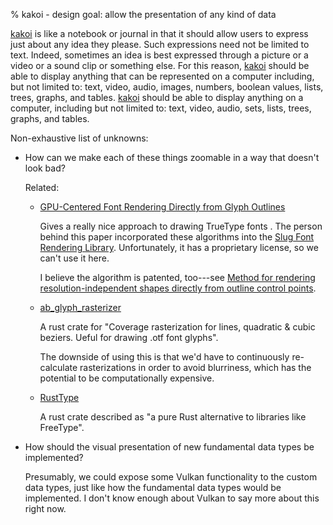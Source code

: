% kakoi - design goal: allow the presentation of any kind of data

[kakoi](kakoi.html) is like a notebook or journal in that it should allow users
to express just about any idea they please. Such expressions need not be limited
to text. Indeed, sometimes an idea is best expressed through a picture or a
video or a sound clip or something else. For this reason, [kakoi](kakoi.html)
should be able to display anything that can be represented on a computer
including, but not limited to: text, video, audio, images, numbers, boolean
values, lists, trees, graphs, and tables. [kakoi](kakoi.html) should be able to
display anything on a computer, including but not limited to: text, video,
audio, sets, lists, trees, graphs, and tables.

Non-exhaustive list of unknowns:

- How can we make each of these things zoomable in a way that doesn't look bad?
  
  Related:
  - [GPU-Centered Font Rendering Directly from Glyph Outlines](http://jcgt.org/published/0006/02/02/paper.pdf)
  
    Gives a really nice approach to drawing TrueType fonts . The person behind
    this paper incorporated these algorithms into the [Slug Font Rendering
    Library](https://sluglibrary.com/). Unfortunately, it has a proprietary
    license, so we can't use it here.
    
    I believe the algorithm is patented, too---see [Method for rendering
    resolution-independent shapes directly from outline control
    points](https://patents.google.com/patent/US10373352B1).
  - [ab_glyph_rasterizer](https://crates.io/crates/ab_glyph_rasterizer)
  
    A rust crate for "Coverage rasterization for lines, quadratic & cubic
    beziers. Ueful for drawing .otf font glyphs".
    
    The downside of using this is that we'd have to continuously re-calculate
    rasterizations in order to avoid blurriness, which has the potential to be
    computationally expensive.
  - [RustType](https://crates.io/crates/rusttype)
  
    A rust crate described as "a pure Rust alternative to libraries like
    FreeType".

- How should the visual presentation of new fundamental data types be
  implemented?

  Presumably, we could expose some Vulkan functionality to the custom data
  types, just like how the fundamental data types would be implemented. I don't
  know enough about Vulkan to say more about this right now.
